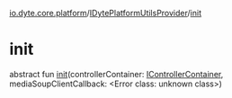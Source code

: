 [io.dyte.core.platform](../index.md)/[IDytePlatformUtilsProvider](index.md)/[init](init.md)

# init


abstract fun [init](init.md)(controllerContainer: [IControllerContainer](../../com.dyte.mobilecorekmm.controllers/-i-controller-container/index.md), mediaSoupClientCallback: &lt;Error class: unknown class&gt;)
